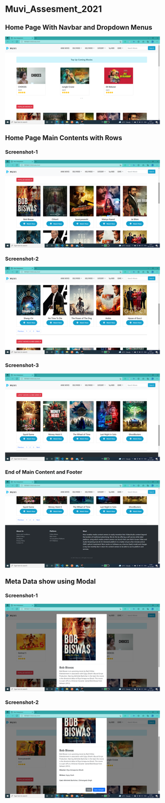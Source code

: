# Muvi_Assesment_2021

## Home Page With Navbar and Dropdown Menus
[![Navbar](11.png)](https://github.com/SOUBHAGYA32)

## Home Page Main Contents with Rows 
### Screenshot-1

[![Main Content](12.png)](https://github.com/SOUBHAGYA32)

### Screenshot-2
[![Main content](13.png)](https://github.com/SOUBHAGYA32)

### Screenshot-3
[![Main content](14.png)](https://github.com/SOUBHAGYA32)


### End of Main Content and Footer
[![Main content with Footer](15.png)](https://github.com/SOUBHAGYA32)

## Meta Data show using Modal
### Screenshot-1
[![Main content](16.png)](https://github.com/SOUBHAGYA32)

### Screenshot-2
[![Main content](17.png)](https://github.com/SOUBHAGYA32)

